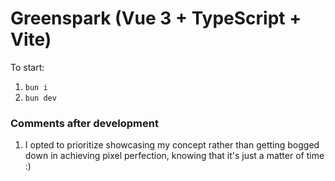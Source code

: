 # Greenspark (Vue 3 + TypeScript + Vite)

To start:

1. `bun i`
2. `bun dev`

### Comments after development
1. I opted to prioritize showcasing my concept rather than getting bogged down in achieving pixel perfection, 
knowing that it's just a matter of time :)
